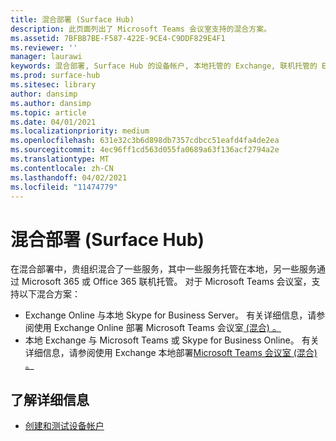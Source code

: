 ```yaml
---
title: 混合部署 (Surface Hub)
description: 此页面列出了 Microsoft Teams 会议室支持的混合方案。
ms.assetid: 7BFBB7BE-F587-422E-9CE4-C9DDF829E4F1
ms.reviewer: ''
manager: laurawi
keywords: 混合部署, Surface Hub 的设备帐户, 本地托管的 Exchange, 联机托管的 Exchange
ms.prod: surface-hub
ms.sitesec: library
author: dansimp
ms.author: dansimp
ms.topic: article
ms.date: 04/01/2021
ms.localizationpriority: medium
ms.openlocfilehash: 631e32c3b6d898db7357cdbcc51eafd4fa4de2ea
ms.sourcegitcommit: 4ec96ff1cd563d055fa0689a63f136acf2794a2e
ms.translationtype: MT
ms.contentlocale: zh-CN
ms.lasthandoff: 04/02/2021
ms.locfileid: "11474779"
---
```

# <a name="hybrid-deployment-surface-hub"></a>混合部署 (Surface Hub)

在混合部署中，贵组织混合了一些服务，其中一些服务托管在本地，另一些服务通过 Microsoft 365 或 Office 365 联机托管。 对于 Microsoft Teams 会议室，支持以下混合方案：

- Exchange Online 与本地 Skype for Business Server。 有关详细信息，请参阅使用 Exchange Online 部署 Microsoft Teams 会议室[ (混合) 。 ](https://docs.microsoft.com/microsoftteams/rooms/with-exchange-online)
- 本地 Exchange 与 Microsoft Teams 或 Skype for Business Online。 有关详细信息，请参阅使用 Exchange 本地部署[Microsoft Teams 会议室 (混合) 。 ](https://docs.microsoft.com/microsoftteams/rooms/with-exchange-on-premises)

## <a name="learn-more"></a>了解详细信息

- [创建和测试设备帐户](create-and-test-a-device-account-surface-hub.md)